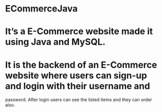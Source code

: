 # ECommerceJava
# It’s a E-Commerce website made it using Java and MySQL.
# It is the backend of an E-Commerce website where users can sign-up and login with their username and
password. After login users can see the listed items and they can order also. 
